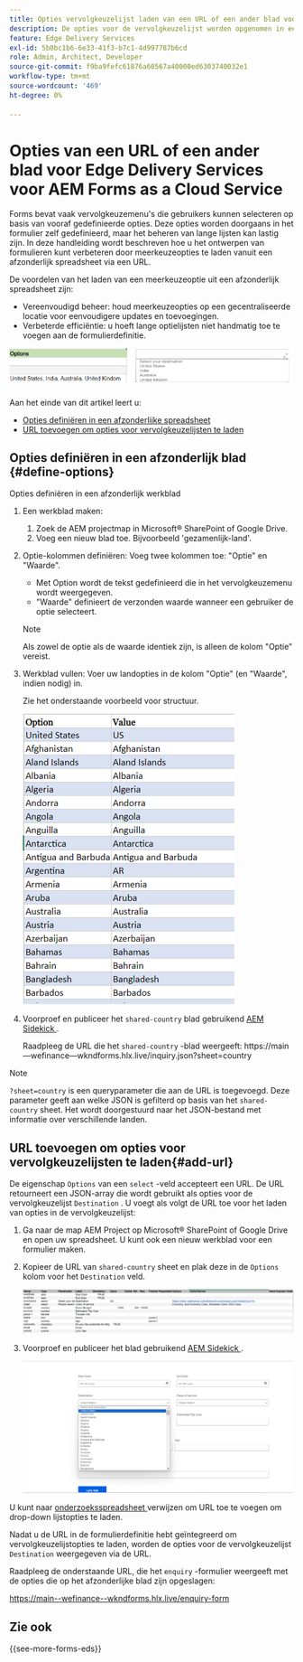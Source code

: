 ```yaml
---
title: Opties vervolgkeuzelijst laden van een URL of een ander blad voor Edge Delivery Services voor AEM Forms as a Cloud Service
description: De opties voor de vervolgkeuzelijst worden opgenomen in een afzonderlijk spreadsheet en vervolgens geïmporteerd in het primaire spreadsheet via de opgegeven URL.
feature: Edge Delivery Services
exl-id: 5b0bc1b6-6e33-41f3-b7c1-4d997787b6cd
role: Admin, Architect, Developer
source-git-commit: f9ba9fefc61876a60567a40000ed6303740032e1
workflow-type: tm+mt
source-wordcount: '469'
ht-degree: 0%

---
```



# Opties van een URL of een ander blad voor Edge Delivery Services voor AEM Forms as a Cloud Service

Forms bevat vaak vervolgkeuzemenu&#39;s die gebruikers kunnen selecteren op basis van vooraf gedefinieerde opties. Deze opties worden doorgaans in het formulier zelf gedefinieerd, maar het beheren van lange lijsten kan lastig zijn. In deze handleiding wordt beschreven hoe u het ontwerpen van formulieren kunt verbeteren door meerkeuzeopties te laden vanuit een afzonderlijk spreadsheet via een URL.


De voordelen van het laden van een meerkeuzeoptie uit een afzonderlijk spreadsheet zijn:

* Vereenvoudigd beheer: houd meerkeuzeopties op een gecentraliseerde locatie voor eenvoudigere updates en toevoegingen.
* Verbeterde efficiëntie: u hoeft lange optielijsten niet handmatig toe te voegen aan de formulierdefinitie.




![ drop-down opties ](/help/forms/assets/drop-down-options.png)


Aan het einde van dit artikel leert u:

* [Opties definiëren in een afzonderlijke spreadsheet](#define-options)
* [URL toevoegen om opties voor vervolgkeuzelijsten te laden](#add-url)

## Opties definiëren in een afzonderlijk blad {#define-options}

Opties definiëren in een afzonderlijk werkblad

1. Een werkblad maken:
   1. Zoek de AEM projectmap in Microsoft® SharePoint of Google Drive.
   1. Voeg een nieuw blad toe. Bijvoorbeeld &#39;gezamenlijk-land&#39;.
1. Optie-kolommen definiëren:
Voeg twee kolommen toe: &quot;Optie&quot; en &quot;Waarde&quot;.
   * Met Option wordt de tekst gedefinieerd die in het vervolgkeuzemenu wordt weergegeven.
   * &quot;Waarde&quot; definieert de verzonden waarde wanneer een gebruiker de optie selecteert.

   >[!NOTE]
   >
   >Als zowel de optie als de waarde identiek zijn, is alleen de kolom &quot;Optie&quot; vereist.

1. Werkblad vullen:
Voer uw landopties in de kolom &quot;Optie&quot; (en &quot;Waarde&quot;, indien nodig) in.

   Zie het onderstaande voorbeeld voor structuur.

   ![ drop-down voor land ](/help/forms/assets/drop-down-country-options.png)

1. Voorproef en publiceer het `shared-country` blad gebruikend [ AEM Sidekick ](https://www.aem.live/developer/tutorial#preview-and-publish-your-content).

   Raadpleeg de URL die het `shared-country` -blad weergeeft:
https://main—wefinance—wkndforms.hlx.live/inquiry.json?sheet=country

>[!NOTE]
>
> `?sheet=country` is een queryparameter die aan de URL is toegevoegd. Deze parameter geeft aan welke JSON is gefilterd op basis van het `shared-country` sheet. Het wordt doorgestuurd naar het JSON-bestand met informatie over verschillende landen.

## URL toevoegen om opties voor vervolgkeuzelijsten te laden{#add-url}

De eigenschap `Options` van een `select` -veld accepteert een URL. De URL retourneert een JSON-array die wordt gebruikt als opties voor de vervolgkeuzelijst `Destination` . U voegt als volgt de URL toe voor het laden van opties in de vervolgkeuzelijst:

1. Ga naar de map AEM Project op Microsoft® SharePoint of Google Drive en open uw spreadsheet. U kunt ook een nieuw werkblad voor een formulier maken.
1. Kopieer de URL van `shared-country` sheet en plak deze in de `Options` kolom voor het `Destination` veld.

   ![ Opiniepeiling spreadsheet ](/help/forms/assets/drop-down-enquiry.png)

1. Voorproef en publiceer het blad gebruikend [ AEM Sidekick ](https://www.aem.live/developer/tutorial#preview-and-publish-your-content).


   ![ drop-down voor land ](/help/forms/assets/load-dropdown-options-form.png)

U kunt naar [ onderzoeksspreadsheet ](/help/forms/assets/enquiry-options.xlsx) verwijzen om URL toe te voegen om drop-down lijstopties te laden.

Nadat u de URL in de formulierdefinitie hebt geïntegreerd om vervolgkeuzelijstopties te laden, worden de opties voor de vervolgkeuzelijst `Destination` weergegeven via de URL.

Raadpleeg de onderstaande URL, die het `enquiry` -formulier weergeeft met de opties die op het afzonderlijke blad zijn opgeslagen:

https://main--wefinance--wkndforms.hlx.live/enquiry-form

## Zie ook

{{see-more-forms-eds}}


